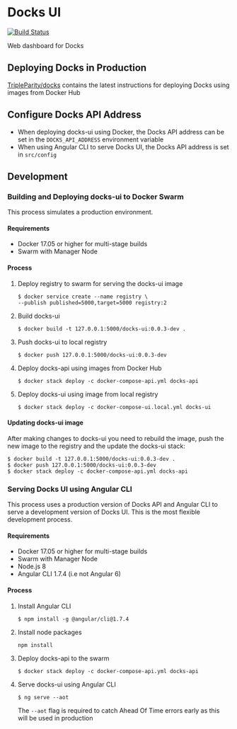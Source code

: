 # Docks UI 

[![Build Status](https://travis-ci.org/TripleParity/docks-ui.svg?branch=master)](https://travis-ci.org/TripleParity/docks-ui)

Web dashboard for Docks

## Deploying Docks in Production
[TripleParity/docks](https://github.com/TripleParity/docks) contains the latest instructions for deploying Docks using images from Docker Hub

## Configure Docks API Address
- When deploying docks-ui using Docker, the Docks API address can be set in the `DOCKS_API_ADDRESS` environment variable
- When using Angular CLI to serve Docks UI, the Docks API address is set in `src/config`

## Development
### Building and Deploying docks-ui to Docker Swarm
This process simulates a production environment.

#### Requirements
- Docker 17.05 or higher for multi-stage builds
- Swarm with Manager Node

#### Process
1. Deploy registry to swarm for serving the docks-ui image
    ```
    $ docker service create --name registry \
    --publish published=5000,target=5000 registry:2
    ```

2. Build docks-ui
    ```
    $ docker build -t 127.0.0.1:5000/docks-ui:0.0.3-dev .
    ```

3. Push docks-ui to local registry
    ```
    $ docker push 127.0.0.1:5000/docks-ui:0.0.3-dev
    ```

4. Deploy docks-api using images from Docker Hub
    ```
    $ docker stack deploy -c docker-compose-api.yml docks-api
    ```

5. Deploy docks-ui using image from local registry
    ```
    $ docker stack deploy -c docker-compose-ui.local.yml docks-ui
    ```

#### Updating docks-ui image
After making changes to docks-ui you need to rebuild the image, push the new image to the registry and the update the docks-ui stack:
```
$ docker build -t 127.0.0.1:5000/docks-ui:0.0.3-dev .
$ docker push 127.0.0.1:5000/docks-ui:0.0.3-dev
$ docker stack deploy -c docker-compose-api.yml docks-api
```

### Serving Docks UI using Angular CLI
This process uses a production version of Docks API and Angular CLI
to serve a development version of Docks UI. This is the most flexible development process.

#### Requirements
- Docker 17.05 or higher for multi-stage builds
- Swarm with Manager Node
- Node.js 8
- Angular CLI 1.7.4 (i.e not Angular 6)

#### Process
1. Install Angular CLI
    ```
    $ npm install -g @angular/cli@1.7.4
    ```

2. Install node packages
    ```
    npm install
    ```

3. Deploy docks-api to the swarm
    ```
    $ docker stack deploy -c docker-compose-api.yml docks-api
    ```

4. Serve docks-ui using Angular CLI
    ```
    $ ng serve --aot
    ```

    The `--aot` flag is required to catch Ahead Of Time errors early as this will be used in production
